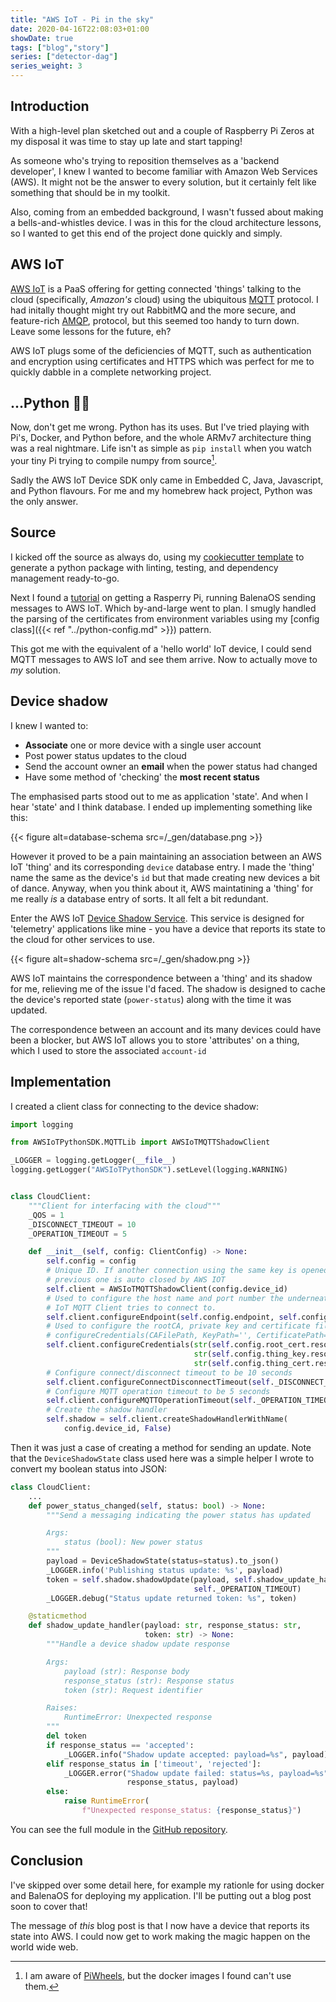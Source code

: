 ```yaml
---
title: "AWS IoT - Pi in the sky"
date: 2020-04-16T22:08:03+01:00
showDate: true
tags: ["blog","story"]
series: ["detector-dag"]
series_weight: 3
---
```


## Introduction

With a high-level plan sketched out and a couple of Raspberry Pi Zeros at my disposal it was time to
stay up late and start tapping!

As someone who's trying to reposition themselves as a 'backend developer', I knew I wanted to
become familiar with Amazon Web Services (AWS). It might not be the answer to every solution, but it
certainly felt like something that should be in my toolkit.

Also, coming from an embedded background, I wasn't fussed about making a bells-and-whistles device.
I was in this for the cloud architecture lessons, so I wanted to get this end of the project done quickly
and simply.

## AWS IoT

[AWS IoT](https://aws.amazon.com/iot/) is a PaaS offering for getting connected 'things' talking to
the cloud (specifically, _Amazon's_ cloud) using the ubiquitous [MQTT](https://mqtt.org/) protocol.
I had initally thought might try out RabbitMQ and the more secure, and feature-rich [AMQP](https://www.amqp.org/),
protocol, but this seemed too handy to turn down. Leave some lessons for the future, eh?

AWS IoT plugs some of the deficiencies of MQTT, such as authentication and encryption using certificates
and HTTPS which was perfect for me to quickly dabble in a complete networking project.

## ...Python 🤦‍♀️

Now, don't get me wrong. Python has its uses. But I've tried playing with Pi's, Docker, and Python
before, and the whole ARMv7 architecture thing was a real nightmare. Life isn't as simple as `pip install`
when you watch your tiny Pi trying to compile numpy from source[^2].

Sadly the AWS IoT Device SDK only came in Embedded C, Java, Javascript, and Python flavours. For me
and my homebrew hack project, Python was the only answer.

[^1]: Not that my simplistic use case had any call for this
[^2]: I am aware of [PiWheels](https://www.piwheels.org/), but the docker images I found can't use them.

## Source

I kicked off the source as always do, using my [cookiecutter template](https://github.com/briggySmalls/cookiecutter-pypackage)
to generate a python package with linting, testing, and dependency management ready-to-go.

Next I found a [tutorial][balena-pi-iot] on getting a Rasperry Pi, running BalenaOS sending messages
to AWS IoT. Which by-and-large went to plan. I smugly handled the parsing of the certificates from environment
variables using my [config class]({{< ref "../python-config.md" >}}) pattern.

This got me with the equivalent of a 'hello world' IoT device, I could send MQTT messages to AWS IoT
and see them arrive. Now to actually move to _my_ solution.

[balena-pi-iot]: https://www.balena.io/blog/use-a-raspberry-pi-to-communicate-with-amazon-aws-iot/

## Device shadow

I knew I wanted to:

- __Associate__ one or more device with a single user account
- Post power status updates to the cloud
- Send the account owner an __email__ when the power status had changed
- Have some method of 'checking' the __most recent status__

The emphasised parts stood out to me as application 'state'. And when I hear 'state' and I think database.
I ended up implementing something like this:

{{< figure alt=database-schema src=/_gen/database.png >}}

However it proved to be a pain maintaining an association between an AWS IoT 'thing' and its corresponding
`device` database entry. I made the 'thing' name the same as the device's `id` but that made creating
new devices a bit of dance. Anyway, when you think about it, AWS maintatining a 'thing' for me really
_is_ a database entry of sorts. It all felt a bit redundant.

Enter the AWS IoT [Device Shadow Service]. This service is designed for 'telemetry' applications like
mine - you have a device that reports its state to the cloud for other services to use.

[Device Shadow Service]: https://docs.aws.amazon.com/iot/latest/developerguide/iot-device-shadows.html

{{< figure alt=shadow-schema src=/_gen/shadow.png >}}

AWS IoT maintains the correspondence between a 'thing' and its shadow for me, relieving me of the issue
I'd faced. The shadow is designed to cache the device's reported state (`power-status`) along with the
time it was updated.

The correspondence between an account and its many devices could have been a blocker, but AWS IoT allows
you to store 'attributes' on a thing, which I used to store the associated `account-id`

## Implementation

I created a client class for connecting to the device shadow:

```python
import logging

from AWSIoTPythonSDK.MQTTLib import AWSIoTMQTTShadowClient

_LOGGER = logging.getLogger(__file__)
logging.getLogger("AWSIoTPythonSDK").setLevel(logging.WARNING)


class CloudClient:
    """Client for interfacing with the cloud"""
    _QOS = 1
    _DISCONNECT_TIMEOUT = 10
    _OPERATION_TIMEOUT = 5

    def __init__(self, config: ClientConfig) -> None:
        self.config = config
        # Unique ID. If another connection using the same key is opened the
        # previous one is auto closed by AWS IOT
        self.client = AWSIoTMQTTShadowClient(config.device_id)
        # Used to configure the host name and port number the underneath AWS
        # IoT MQTT Client tries to connect to.
        self.client.configureEndpoint(self.config.endpoint, self.config.port)
        # Used to configure the rootCA, private key and certificate files.
        # configureCredentials(CAFilePath, KeyPath='', CertificatePath='')
        self.client.configureCredentials(str(self.config.root_cert.resolve()),
                                         str(self.config.thing_key.resolve()),
                                         str(self.config.thing_cert.resolve()))
        # Configure connect/disconnect timeout to be 10 seconds
        self.client.configureConnectDisconnectTimeout(self._DISCONNECT_TIMEOUT)
        # Configure MQTT operation timeout to be 5 seconds
        self.client.configureMQTTOperationTimeout(self._OPERATION_TIMEOUT)
        # Create the shadow handler
        self.shadow = self.client.createShadowHandlerWithName(
            config.device_id, False)
```

Then it was just a case of creating a method for sending an update. Note that the `DeviceShadowState`
class used here was a simple helper I wrote to convert my boolean status into JSON:

```python
class CloudClient:
    ...
    def power_status_changed(self, status: bool) -> None:
        """Send a messaging indicating the power status has updated

        Args:
            status (bool): New power status
        """
        payload = DeviceShadowState(status=status).to_json()
        _LOGGER.info('Publishing status update: %s', payload)
        token = self.shadow.shadowUpdate(payload, self.shadow_update_handler,
                                         self._OPERATION_TIMEOUT)
        _LOGGER.debug("Status update returned token: %s", token)

    @staticmethod
    def shadow_update_handler(payload: str, response_status: str,
                              token: str) -> None:
        """Handle a device shadow update response

        Args:
            payload (str): Response body
            response_status (str): Response status
            token (str): Request identifier

        Raises:
            RuntimeError: Unexpected response
        """
        del token
        if response_status == 'accepted':
            _LOGGER.info("Shadow update accepted: payload=%s", payload)
        elif response_status in ['timeout', 'rejected']:
            _LOGGER.error("Shadow update failed: status=%s, payload=%s",
                          response_status, payload)
        else:
            raise RuntimeError(
                f"Unexpected response_status: {response_status}")

```

You can see the full module in the [GitHub repository][aws-client-github].

## Conclusion

I've skipped over some detail here, for example my rationle for using docker and BalenaOS for deploying
my application. I'll be putting out a blog post soon to cover that!

The message of _this_ blog post is that I now have a device that reports its state into AWS. I could
now get to work making the magic happen on the world wide web.

[aws-client-github]: https://github.com/briggySmalls/detectordag/blob/26c629400ce043243ee235bd0241eeb69b4bccab/edge/edge/aws.py
